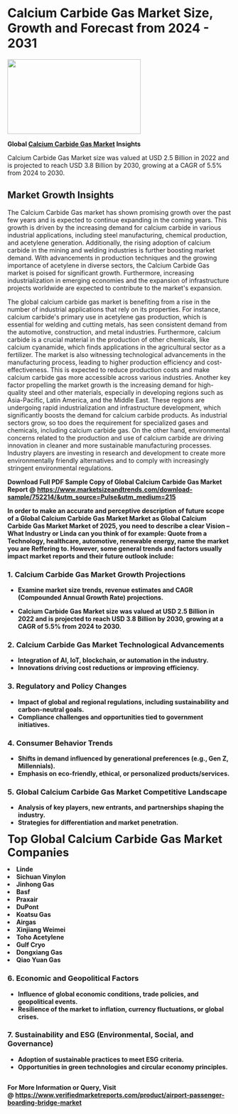 <H1>Calcium Carbide Gas Market Size, Growth and Forecast from 2024 - 2031</H1><img class="aligncenter size-medium wp-image-584254" src="https://thirdeyenews.in/wp-content/uploads/2024/09/Global-Market-Research-300x168.jpeg" alt="" width="300" height="168" /><p><strong>Global&nbsp;<a href="https://www.marketsizeandtrends.com/download-sample/752214/&amp;utm_source=Pulse&amp;utm_medium=215">Calcium Carbide Gas Market</a> Insights</strong></p><p>Calcium Carbide Gas Market size was valued at USD 2.5 Billion in 2022 and is projected to reach USD 3.8 Billion by 2030, growing at a CAGR of 5.5% from 2024 to 2030.</p><p><h2>Market Growth Insights</h2> <p>The Calcium Carbide Gas market has shown promising growth over the past few years and is expected to continue expanding in the coming years. This growth is driven by the increasing demand for calcium carbide in various industrial applications, including steel manufacturing, chemical production, and acetylene generation. Additionally, the rising adoption of calcium carbide in the mining and welding industries is further boosting market demand. With advancements in production techniques and the growing importance of acetylene in diverse sectors, the Calcium Carbide Gas market is poised for significant growth. Furthermore, increasing industrialization in emerging economies and the expansion of infrastructure projects worldwide are expected to contribute to the market's expansion.</p> <p><strong></strong></p> <p>The global calcium carbide gas market is benefiting from a rise in the number of industrial applications that rely on its properties. For instance, calcium carbide's primary use in acetylene gas production, which is essential for welding and cutting metals, has seen consistent demand from the automotive, construction, and metal industries. Furthermore, calcium carbide is a crucial material in the production of other chemicals, like calcium cyanamide, which finds applications in the agricultural sector as a fertilizer. The market is also witnessing technological advancements in the manufacturing process, leading to higher production efficiency and cost-effectiveness. This is expected to reduce production costs and make calcium carbide gas more accessible across various industries. Another key factor propelling the market growth is the increasing demand for high-quality steel and other materials, especially in developing regions such as Asia-Pacific, Latin America, and the Middle East. These regions are undergoing rapid industrialization and infrastructure development, which significantly boosts the demand for calcium carbide products. As industrial sectors grow, so too does the requirement for specialized gases and chemicals, including calcium carbide gas. On the other hand, environmental concerns related to the production and use of calcium carbide are driving innovation in cleaner and more sustainable manufacturing processes. Industry players are investing in research and development to create more environmentally friendly alternatives and to comply with increasingly stringent environmental regulations. <p><strong></p><p><span class=""><strong>Download Full PDF Sample Copy of Global Calcium Carbide Gas Market Report</strong> @ <a href="https://www.marketsizeandtrends.com/download-sample/752214/&amp;utm_source=Pulse&amp;utm_medium=215" target="_blank">https://www.marketsizeandtrends.com/download-sample/752214/&amp;utm_source=Pulse&amp;utm_medium=215</a></span></p><p>In order to make an accurate and perceptive description of future scope of a Global&nbsp;Calcium Carbide Gas Market Market as Global&nbsp;Calcium Carbide Gas Market Market of 2025, you need to describe a clear Vision &ndash; What Industry or Linda can you think of for example: Quote from a Technology, healthcare, automotive, renewable energy, name the market you are Reffering to. However, some general trends and factors usually impact market reports and their future outlook include:</p><h3>1.&nbsp;<strong>Calcium Carbide Gas Market Growth Projections</strong></h3><ul><li>Examine market size trends, revenue estimates and CAGR (Compounded Annual Growth Rate) projections.</li><li><p>Calcium Carbide Gas Market size was valued at USD 2.5 Billion in 2022 and is projected to reach USD 3.8 Billion by 2030, growing at a CAGR of 5.5% from 2024 to 2030.</p></li></ul><h3>2.&nbsp;<strong>Calcium Carbide Gas Market Technological Advancements</strong></h3><ul><li>Integration of AI, IoT, blockchain, or automation in the industry.</li><li>Innovations driving cost reductions or improving efficiency.</li></ul><h3>3.&nbsp;<strong>Regulatory and Policy Changes</strong></h3><ul><li>Impact of global and regional regulations, including sustainability and carbon-neutral goals.</li><li>Compliance challenges and opportunities tied to government initiatives.</li></ul><h3>4.&nbsp;<strong>Consumer Behavior Trends</strong></h3><ul><li>Shifts in demand influenced by generational preferences (e.g., Gen Z, Millennials).</li><li>Emphasis on eco-friendly, ethical, or personalized products/services.</li></ul><h3>5.&nbsp;<strong>Global Calcium Carbide Gas Market Competitive Landscape</strong></h3><ul><li>Analysis of key players, new entrants, and partnerships shaping the industry.</li><li>Strategies for differentiation and market penetration.</li></ul><p data-pm-slice="1 1 []"><span style="color: inherit; font-family: inherit; font-size: 25px;">Top Global Calcium Carbide Gas Market Companies</span></p><div class="" data-test-id=""><p><li>Linde</li><li> Sichuan Vinylon</li><li> Jinhong Gas</li><li> Basf</li><li> Praxair</li><li> DuPont</li><li> Koatsu Gas</li><li> Airgas</li><li> Xinjiang Weimei</li><li> Toho Acetylene</li><li> Gulf Cryo</li><li> Dongxiang Gas</li><li> Qiao Yuan Gas</li></p></div><h3>6.&nbsp;<strong>Economic and Geopolitical Factors</strong></h3><ul><li>Influence of global economic conditions, trade policies, and geopolitical events.</li><li>Resilience of the market to inflation, currency fluctuations, or global crises.</li></ul><h3>7.&nbsp;<strong>Sustainability and ESG (Environmental, Social, and Governance)</strong></h3><ul><li>Adoption of sustainable practices to meet ESG criteria.</li><li>Opportunities in green technologies and circular economy principles.</li></ul><h2><strong style="font-size: 14px;">For More Information or Query, Visit @&nbsp;</strong><a style="background-color: #ffffff; font-size: 14px;" href="https://www.marketsizeandtrends.com/report/calcium-carbide-gas-market/" target="_blank">https://www.verifiedmarketreports.com/product/airport-passenger-boarding-bridge-market</a></h2>
